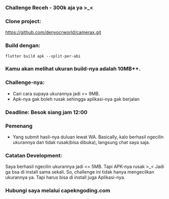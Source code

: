 ### Challenge Receh - 300k aja ya >_<

### Clone project:
https://github.com/denyocrworld/camerax.git

### Build dengan:
```
flutter build apk --split-per-abi
```

### Kamu akan melihat ukuran build-nya adalah 10MB++.

### Challenge-nya:
- Cari cara supaya ukurannya jadi <= 9MB.
- Apk-nya gak boleh rusak sehingga aplikasi-nya gak berjalan

### Deadline: Besok siang jam 12:00

### Pemenang
- Yang submit hasil-nya duluan lewat WA.
Basically, kalo berhasil ngecilin ukurannya dan tidak rusak(bisa dibuka), langsung chat saya saja.

### Catatan Development:
Saya berhasil ngecilin ukurannya jadi <= 5MB.
Tapi APK-nya rusak >_<
Jadi ga bsa di install sama sekali.
So, challenge ini tidak hanya mengecilkan ukurannya ya.
Tapi harus bisa di install juga Aplikasi-nya.

### Hubungi saya melalui capekngoding.com